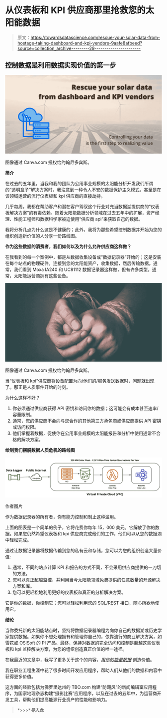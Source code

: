 # 从仪表板和 KPI 供应商那里抢救您的太阳能数据

> 原文：<https://towardsdatascience.com/rescue-your-solar-data-from-hostage-taking-dashboard-and-kpi-vendors-9aafe8afbeed?source=collection_archive---------29----------------------->

## 控制数据是利用数据实现价值的第一步

![](img/25e9a5bbe1c70e1ca78ad75069314173.png)

图像通过 Canva.com 授权给约翰尼多宾斯。

**简介**

在过去的五年里，当我和我的团队为公用事业规模的太阳能分析开发我们所谓的“透明盒子”解决方案时，我注意到一种令人不安的数据保护主义模式，甚至是在该领域运营的流行仪表板和 kpi 供应商的直接劫持。

几乎每周，我都在帮助客户和潜在客户驾驭这个行业对充当数据湖提供商的“仪表板解决方案”的有毒依赖。随着太阳能数据分析领域在过去五年中的扩展，资产经理、性能工程师和数据科学家被迫使用“供应商 api”来获取自己的数据。

我将分析几点为什么这是不健康的；此外，我将为那些希望控制数据并开始为您的组织创造新价值的人分享一份路线图。

**作为这些数据的消费者，我们如何以及为什么允许供应商这样做？**

在我看到的每一个案例中，都是从数据收集设备或“数据记录器”开始的；这是安装在每个站点的物理硬件，连接到您的太阳能资产，收集数据，然后传输数据。通常，我们看到 Moxa IA240 和 UC81112 数据记录器这样做，但有许多类型。通常，太阳能运营商拥有这些设备。

![](img/60910bcc9920031e3565cdce98abe645.png)

图像通过 Canva.com 授权给约翰尼多宾斯。

当“仪表板和 kpi”供应商将设备配置为向/他们的/服务发送数据时，问题就出现了。那正是人质事件开始的时刻。

为什么这样不好？

1.  你必须通过供应商获得 API 密钥和访问你的数据；这可能会有成本甚至速率/容量限制。
2.  通常，您的供应商不会向与您合作的其他第三方承包商或供应商提供 API 密钥或访问权限。
3.  他们掌握着数据，促使你在公用事业规模的太阳能报告和分析中使用通常不合格的解决方案。

**绘制我们摆脱数据人质危机的路线图**

![](img/a3a32bcc4690db01dfd5f3671461ce15.png)

作者图片

作为数据记录器的所有者，你有能力控制和制止这种滥用。

上面的图表是一个简单的例子，它将花费你每年 15，000 美元。它解放了你的数据。如果您仍然希望仪表板和 kpi 供应商完成他们的工作，他们可以从您的数据湖中轻松完成。

通过让数据记录器将数据传输到您的私有云和存储，您可以为您的组织创造大量价值:

1.  通常，不同的站点计算 KPI 和报告的方式不同，不会采用供应商提供的一刀切的方法。
2.  您可以真正超越监控，并利用当今太阳能领域免费提供的任意数量的开源解决方案和库。
3.  您可以更轻松地利用更好的仪表板和真正的分析解决方案。

它是你的数据，你控制它；您可以轻松利用您的 SQL/REST 接口，随心所欲地使用它。

**结论**

当你委托新的太阳能站点时，坚持将数据记录器编程为向你自己的数据湖或历史学家提供数据。如果你不想处理拥有和管理你自己的，依靠流行的商业解决方案，如雪花或 OSISoft 的 PI 产品。最终，保持对数据的完全访问和控制是超越这些仪表板和 kpi 监控解决方案，为您的组织创造真正价值的唯一途径。

在我最近的文章中，我写了更多关于这个的内容，[*用你的能量数据*](/create-value-with-your-energy-data-26feaa723c07) 创造价值。

我在职业工程生涯中花了很多时间开发应用程序，帮助人们从他们的数据和内容中获得更多价值。

这方面的经验包括为佛罗里达州的 TBO.com 构建“防飓风”的新闻编辑室应用程序，为国家地理杂志构建“摄影比赛”应用程序，以及在过去的五年中，为运营商开发工具，帮助他们提高能源行业资产的性能和影响力。

> *>>>****导入此***
